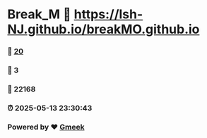 # Break_M :link: https://lsh-NJ.github.io/breakMO.github.io 
### :page_facing_up: [20](https://lsh-NJ.github.io/breakMO.github.io/tag.html) 
### :speech_balloon: 3 
### :hibiscus: 22168 
### :alarm_clock: 2025-05-13 23:30:43 
### Powered by :heart: [Gmeek](https://github.com/Meekdai/Gmeek)
